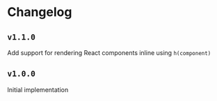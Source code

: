 # Changelog

## `v1.1.0`

Add support for rendering React components inline using `h(component)`

## `v1.0.0`

Initial implementation
